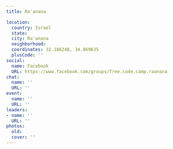 ```yaml
---
title: Ra'anana

location:
  country: Israel
  state: 
  city: Ra'anana
  neighborhood: 
  coordinates: 32.186248, 34.869635
  plusCode: ''
social:
  name: Facebook
  URL: https://www.facebook.com/groups/free.code.camp.raanana
chat:
  name: ''
  URL: ''
event:
  name: ''
  URL: ''
leaders:
- name: ''
  URL: ''
photos:
  old: 
  cover: ''
---
```

